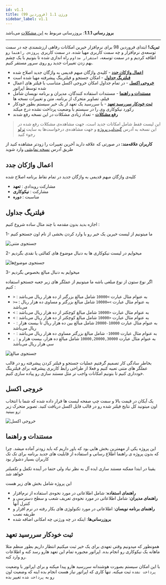 ```yaml
---
id: v1.1
title: ورژن 1.1 (فروردین 99)
sidebar_label: v1.1
---
```

**بروز رسانی 1.1.1**: بروزرسانی مربوط به [این مشکلات][1] می‌باشد

---
[1]: https://gitlab.com/groups/faranam/benefactors/-/issues?scope=all&utf8=%E2%9C%93&state=closed&milestone_title=%D9%81%D8%B1%D9%88%D8%B1%D8%AF%DB%8C%D9%86%2099

**تبریک!** ابتدای فروردین 98 برای نرم‌افزار خیرین امکانات رفاهی ارزشمندی چه در سمت توسعه‌ی نرم‌افزار و چه سمت کاربری مهیا شده. در سمت کاربری `پروژه‌ی راهنما` رو اظافه کردیم و در سمت توسعه، `استقرار مداوم` راه اندازی شده تا بتونیم با یک چشم بهم زدن تغییرات جدید رو روی سرور مستقر کنیم.
- **[اعمال واژکان جدد](#new-terms)** - کلیه‌ی واژگان مبهم قدیمی به واژگان جدید اصلاح شده
- **[فیلتریگ جداول](#filtering)** - امکان جستجو و فیلترینگ پیشرفته مهیا شده است
- **[خروجی اکسل](#excel-export)** - در تمام جداول امکان خروجی اکسل متناسب با فیلتر های اعمال شده توسط اپراتور
- **[مستندات و راهنما](#docs)** - مستندات استفاده کنندگان، مدیران و برنامه نویسان شامل فیلم، تصاویر متحرک از برنامه، متن و تغییرات نسخه ها
- **[ثبت خودکار سررسید تعهد](#auto-registering)** - با سررسید یک تعهد از یک خیر سیستم بطور خودکار رکورد نیکوکاری وی را در سیستم با وضعیت پرداخت نشده درج میکند
- **[رفع مشکلات][1]** - تعداد زیادی مشکلات در این نسخه رفع شدند

> این لیست فقط شامل امکانات جدید است، جهت مشاهده‌ی مشکلات رفع شده در این نسخه به آدرس [گیت‌لب پروژه][1] و جهت مشاهده‌ی درخواست‌ها به سایت [ترلو](https://trello.com/b/u9k0YTAx/benefactors) رجوء کنید

**کاربران علاقه‌مند:**  در صورتی که علاقه دارید آخرین تغییرات را زودتر مشاهده کنید از طریق آدرس [نسخه نمایشی](https://staging-emdad.rup.ir) وارد شوید

<a id="new-terms"></a>

## اعمال واژکان جدد
کلیه‌ی واژگان مبهم قدیمی به واژگان جدید در تمام نقاط برنامه اصلاح شده

- مشارکت رویدادی : **تعهد**
- مشارکت : **نیکوکاری**
- مناسبت : **دوره**


<a id="filtering"></a>

## فیلتریگ جداول
اجازه بدید بدون مقدمه با چند مثال ساده شروع کنیم : 

1- ما میتونیم از لیست خیرین یک خیر رو با وارد کردن بخشی از نام اون جستجو کنیم

![جستجوی متنی](../images/1_1/search-texts.gif)

2- میخوایم در لیست نیکوکاری ها به دنبال موضوع های کفالتی یا نقدی بگردیم

![جستجوی موضوع‌ها](../images/1_1/searchsubjects-by-texts.gif)

3- میخوایم به دنبال مبالغ بخصوص بگردیم

اگر نوع ستون از نوع مبلغی باشه ما میتونیم از عملگر های زیر جعبه جستجو استفاده کنیم :

- `>` : به عنوام مثال عبارت `>10000` شامل مبالغ بزرگتر از ده هزار ریال می‌باشد
- `>=` : به عنوام مثال عبارت `>=10000` شامل مبالغ بزرگتر و مساوی ده هزار ریال می‌باشد
- `<` : به عنوام مثال عبارت `<10000` شامل مبالغ کوچکتر از ده هزار ریال می‌باشد
- `<` : به عنوام مثال عبارت `<10000` شامل مبالغ کوچکتر از ده هزار ریال می‌باشد
- `-` : به عنوام مثال عبارت `10000-20000` شامل مبالغ بین ده هزار ریال تا بیست هزار ریال می‌باشد
- `-` : به عنوام مثال عبارت `10000-` شامل مبالغ بزرگتر مساوی ده هزار ریال می‌باشد
- `,` : به عنوام مثال عبارت `10000,20000,30000` شامل مبالغ ده هزار، بیست هزار و سی هزار ریال می‌باشد

![جستجوی مبالغ](../images/1_1/search-numbers.gif)


بخاطر سادگی کار تصمیم گرفتیم عملیات جستجو و فیلتر کردن پیشرفته رو در قالب عملگر های متنی تعبیه کنیم و فعلا از طراحی رابط کاربری پیشرفته برای فیلترینگ خودداری کنیم تا بتونیم امکانات واجب تر مثل مستند سازی رو پیاده سازی کنیم.




<a id="excel-export"></a>

## خروجی اکسل
یک آیکان در قیمت بالا و سمت چپ صفحه لیست ها قرار داده شده که شما با انتخاب اون میتونید کل نتایج فیلتر شده رو در قالب فایل اکسل دریافت کنید. تصویر متحرک زیر رو ببینید:

![خروجی اکسل](../images/1_1/excel.gif)





<a id="docs"></a>

## مستندات و راهنما
این پروژه یکی از مهمترین بخش هایی بود که باور داریم که باید زودتر آماده میشد. چرا که بدون پروژه ی راهنما اطلاع رسانی و استفاده از قابلیت های جدید برنامه برای تک تک کاربران بسیار دشوار  بود

یقینا در ابتدا ممکنه مستند سازی ایده آل  به نظر نیاد ولی حتما در آینده تکمل و تکمیلتر خواهد شد

این پروژه شامل بخش های زیر هست
- **راهنمای استفاده**: شامل اطلاعاتی در مورد نحوه‌ی استفاده از نرم‌افزار
- **راهنمای مدیران**: شامل اطلاعاتی در مورد نحوه‌ی تعریف شعب و سطح دسترسی و کنترل آنها
- **راهنمای برنامه نویسان**: اطلاعاتی در مورد تکنولوژی های بکار رفته در نرم افزار و طریقه نصب
- **بروزرسانی‌ها**: اینکه در چه ورژنی چه امکانی اضافه شده 





<a id="auto-registering"></a>


## ثبت خودکار سررسید تعهد
همونطور که میدونیم وقتی تعهدی برای یک خیر ثبت میکنیم انتظار داریم بطور منظم مثلا ماهانه یک نیکوکاری رو انجام بده. اپراتور مجبوره تمام این تعهد هارو رسد کنه و اطلاعات رو وارد کنه. 

با این امکان سیستم بصورت هوشندانه سررسید هارو پیدا میکنه و برای اپراتور با وضعیت `پرداخت نشده` ثبت میکنه. تنها کاری که اپراتور نیاز هست انجام بده اینه که وضعیت اون رو به `پرداخت شده` تغییر بده

